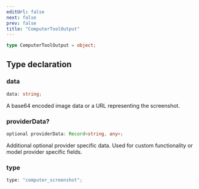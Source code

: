 ```yaml
---
editUrl: false
next: false
prev: false
title: "ComputerToolOutput"
---
```


```ts
type ComputerToolOutput = object;
```

## Type declaration

### data

```ts
data: string;
```

A base64 encoded image data or a URL representing the screenshot.

### providerData?

```ts
optional providerData: Record<string, any>;
```

Additional optional provider specific data. Used for custom functionality or model provider
specific fields.

### type

```ts
type: "computer_screenshot";
```
